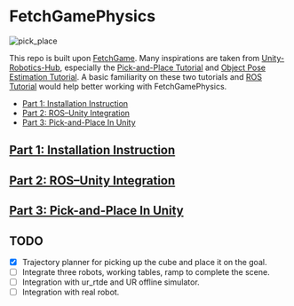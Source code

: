 # FetchGamePhysics

![pick_place](https://github.com/JohnsonLabJanelia/FetchGamePhysics/blob/main/images/pick_and_place.gif)


This repo is built upon [FetchGame](https://github.com/JohnsonLabJanelia/FetchGame). Many inspirations are taken from [Unity-Robotics-Hub](https://github.com/Unity-Technologies/Unity-Robotics-Hub), especially the [Pick-and-Place Tutorial](https://github.com/Unity-Technologies/Unity-Robotics-Hub/blob/main/tutorials/pick_and_place/README.md) and [Object Pose Estimation Tutorial](https://github.com/Unity-Technologies/Robotics-Object-Pose-Estimation). A basic familiarity on these two tutorials and [ROS Tutorial](http://wiki.ros.org/ROS/Tutorials) would help better working with FetchGamePhysics.  


  - [Part 1: Installation Instruction](#part-1-installation-instruction)
  - [Part 2: ROS–Unity Integration](#part-2-rosunity-integration)
  - [Part 3: Pick-and-Place In Unity](#part-3-pick-and-place-in-unity)


## [Part 1: Installation Instruction](1_installation_instruction.md)






## [Part 2: ROS–Unity Integration](2_ros_unity_integration.md)



## [Part 3: Pick-and-Place In Unity](3_pick_and_place.md)



## TODO
- [x] Trajectory planner for picking up the cube and place it on the goal.
- [ ] Integrate three robots, working tables, ramp to complete the scene.
- [ ] Integration with ur_rtde and UR offline simulator. 
- [ ] Integration with real robot. 

